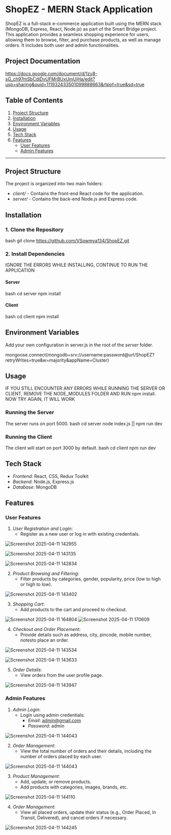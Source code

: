# ShopEZ - MERN Stack Application

ShopEZ is a full-stack e-commerce application built using the MERN stack (MongoDB, Express, React, Node.js) as part of the Smart Bridge project. This application provides a seamless shopping experience for users, allowing them to browse, filter, and purchase products, as well as manage orders. It includes both user and admin functionalities.

## Project Documentation
https://docs.google.com/document/d/1zy8-sG_ch97mSbCdiDvUFMrBUxUmUjHa/edit?usp=sharing&ouid=111932433501099888663&rtpof=true&sd=true

## Table of Contents
1. [Project Structure](#project-structure)
2. [Installation](#installation)
3. [Environment Variables](#environment-variables)
4. [Usage](#usage)
5. [Tech Stack](#tech-stack)
6. [Features](#features)
   - [User Features](#user-features)
   - [Admin Features](#admin-features)

---

## Project Structure

The project is organized into two main folders:
- *client/* - Contains the front-end React code for the application.
- *server/* - Contains the back-end Node.js and Express code.

## Installation

### 1. Clone the Repository
 bash
git clone https://github.com/VSowmya134/ShopEZ.git



### 2. Install Dependencies
IGNORE THE ERRORS WHILE INSTALLING, CONTINUE TO RUN THE APPLICATION
#### Server
 bash
cd server
npm install


#### Client
 bash
cd client
npm install


## Environment Variables

Add your own configuration in server.js in the root of the *server* folder. 

mongoose.connect(mongodb+srv://username:password@url/ShopEZ?retryWrites=true&w=majority&appName=Cluster)


## Usage
IF YOU STILL ENCOUNTER ANY ERRORS WHILE RUNNING THE SERVER OR CLIENT, REMOVE THE NODE_MODULES FOLDER AND RUN npm install. NOW TRY AGAIN, IT WILL WORK
### Running the Server
The server runs on port 5000.
 bash
cd server
node index.js || npm run dev


### Running the Client
The client will start on port 3000 by default.
 bash
cd client
npm run dev


## Tech Stack
- *Frontend*: React, CSS, Redux Toolkit
- *Backend*: Node.js, Express.js
- *Database*: MongoDB


## Features

### User Features
1. *User Registration and Login*:
   - Register as a new user or log in with existing credentials.
     
![Screenshot 2025-04-11 142955](https://github.com/SnehaYadavWorld11/shopEz-ecommerce-deploy-to-render/blob/9e3a8d4b5af70018977b2d43019d7aafe8f5bd35/client/assets/Screenshot%202025-06-24%20160456.png)

![Screenshot 2025-04-11 143135](https://github.com/SnehaYadavWorld11/shopEz-ecommerce-deploy-to-render/blob/9e3a8d4b5af70018977b2d43019d7aafe8f5bd35/client/assets/Screenshot%202025-06-24%20160442.png)

![Screenshot 2025-04-11 142834](https://github.com/SnehaYadavWorld11/shopEz-ecommerce-deploy-to-render/blob/fd3ed2a19581d9c4da0d4fedd2ffa0e149bba271/client/assets/Screenshot%202025-06-24%20161101.png)

2. *Product Browsing and Filtering*:
   - Filter products by categories, gender, popularity, price (low to high or high to low).
     
![Screenshot 2025-04-11 143402](https://github.com/SnehaYadavWorld11/shopEz-ecommerce-deploy-to-render/blob/6b75b235428fbf4f90e0e16dfd717b9acc586bbb/client/assets/Screenshot%202025-06-24%20161251.png)

3. *Shopping Cart*:
   - Add products to the cart and proceed to checkout.

![Screenshot 2025-04-11 164804](https://github.com/SnehaYadavWorld11/shopEz-ecommerce-deploy-to-render/blob/501c1c894d04d7b8de6d43c0a91c5ae6a19f77d6/client/assets/Screenshot%202025-06-24%20161545.png)
![Screenshot 2025-04-11 170609](https://github.com/SnehaYadavWorld11/shopEz-ecommerce-deploy-to-render/blob/a3eb400c3b938a0b18453db2909557ca12c0e3e7/client/assets/Screenshot%202025-06-24%20161753.png)

4. *Checkout and Order Placement*:
   - Provide details such as address, city, pincode, mobile number, notesto place an order.
     
![Screenshot 2025-04-11 143534](https://github.com/SnehaYadavWorld11/shopEz-ecommerce-deploy-to-render/blob/c6f6233abcc93b32af24ef5d1499cdd8ffaf34f0/client/assets/Screenshot%202025-06-24%20162159.png)

![Screenshot 2025-04-11 143633](https://github.com/SnehaYadavWorld11/shopEz-ecommerce-deploy-to-render/blob/c6f6233abcc93b32af24ef5d1499cdd8ffaf34f0/client/assets/Screenshot%202025-06-24%20162417.png)

5. *Order Details*:
   - View orders from the user profile page.

![Screenshot 2025-04-11 143947](https://github.com/SnehaYadavWorld11/shopEz-ecommerce-deploy-to-render/blob/c6f6233abcc93b32af24ef5d1499cdd8ffaf34f0/client/assets/Screenshot%202025-06-24%20162455.png)


### Admin Features
1. *Admin Login*:
   - Login using admin credentials:
     - *Email*: admin@gmail.com
     - *Password*: admin

![Screenshot 2025-04-11 144043](https://github.com/SnehaYadavWorld11/shopEz-ecommerce-deploy-to-render/blob/4f44a6cf942bc794db63ac62361e0e4083b79fc8/client/assets/Screenshot%202025-06-24%20163000.png)




2. *Order Management*:
   - View the total number of orders and their details, including the number of orders placed by each user.

![Screenshot 2025-04-11 144043](https://github.com/SnehaYadavWorld11/shopEz-ecommerce-deploy-to-render/blob/4525871f9a8a8bce51c953181c023cc248970509/client/assets/Screenshot%202025-06-24%20163206.png)



3. *Product Management*:
   - Add, update, or remove products.
   - Add products with categories, images, brands, etc.

![Screenshot 2025-04-11 144110](https://github.com/SnehaYadavWorld11/shopEz-ecommerce-deploy-to-render/blob/320d7092dc9d857b786b42a286d33bb7765f669e/client/assets/Screenshot%202025-06-24%20163555.png)


4. *Order Management*:
   - View all placed orders, update their status (e.g., Order Placed, In Transit, Delivered), and cancel orders if necessary.

![Screenshot 2025-04-11 144245](https://github.com/SnehaYadavWorld11/shopEz-ecommerce-deploy-to-render/blob/985325b32e85308b506979b0606f17b57ad5bc98/client/assets/Screenshot%202025-06-24%20163840.png)




